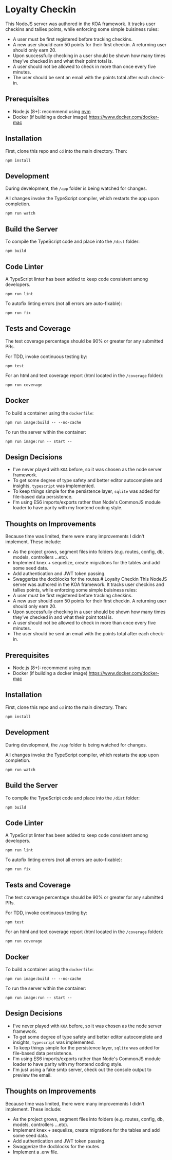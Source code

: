 # Loyalty Checkin
This NodeJS server was authored in the KOA framework.
It tracks user checkins and tallies points, while enforcing some simple
buisiness rules:
* A user must be first registered before tracking checkins.
* A new user should earn 50 points for their first checkin.  A returning user should only earn 20. 
* Upon successfully checking in a user should be shown how many times they’ve checked in and what their point total is.  
* A user should not be allowed to check in more than once every five minutes.  
* The user should be sent an email with the points total after each check-in.  

## Prerequisites
* Node.js (8+): recommend using [nvm](https://github.com/creationix/nvm)
* Docker (if building a docker image) https://www.docker.com/docker-mac

## Installation
First, clone this repo and `cd` into the main directory.  Then:
```shell
npm install
```

## Development
During development, the `/app` folder is being watched for changes.

All changes invoke the TypeScript compiler, which restarts the app upon completion.
```shell
npm run watch
```

## Build the Server
To compile the TypeScript code and place into the `/dist` folder:
```shell
npm build
```

## Code Linter
A TypeScript linter has been added to keep code consistent among developers.
```shell
npm run lint
```
To autofix linting errors (not all errors are auto-fixable):
```shell
npm run fix
```

## Tests and Coverage
The test coverage percentage should be 90% or greater for any submitted PRs.

For TDD, invoke continuous testing by:
```shell
npm test
```
For an html and text coverage report (html located in the `/coverage` folder):
```shell
npm run coverage
```

## Docker
To build a container using the `dockerfile`:
```shell
npm run image:build -- --no-cache
```

To run the server within the container:
```shell
npm run image:run -- start --
```

## Design Decisions
* I've never played with `KOA` before, so it was chosen as the node server framework.
* To get some degree of type safety and better editor autocomplete and insights, `typescript` was implemented.
* To keep things simple for the persistence layer, `sqlite` was added for file-based data persistence.
* I'm using ES6 imports/exports rather than Node's CommonJS module loader to have parity with my frontend coding style.

## Thoughts on Improvements
Because time was limited, there were many improvements I didn't implement.  These include:
* As the project grows, segment files into folders (e.g. routes, config, db, models, controllers ...etc).
* Implement knex + sequelize, create migrations for the tables and add some seed data.
* Add authentication and JWT token passing.
* Swaggerize the docblocks for the routes.# Loyalty Checkin
This NodeJS server was authored in the KOA framework.
It tracks user checkins and tallies points, while enforcing some simple
buisiness rules:
* A user must be first registered before tracking checkins.
* A new user should earn 50 points for their first checkin.  A returning user should only earn 20. 
* Upon successfully checking in a user should be shown how many times they’ve checked in and what their point total is.  
* A user should not be allowed to check in more than once every five minutes.  
* The user should be sent an email with the points total after each check-in.  

## Prerequisites
* Node.js (8+): recommend using [nvm](https://github.com/creationix/nvm)
* Docker (if building a docker image) https://www.docker.com/docker-mac

## Installation
First, clone this repo and `cd` into the main directory.  Then:
```shell
npm install
```

## Development
During development, the `/app` folder is being watched for changes.

All changes invoke the TypeScript compiler, which restarts the app upon completion.
```shell
npm run watch
```

## Build the Server
To compile the TypeScript code and place into the `/dist` folder:
```shell
npm build
```

## Code Linter
A TypeScript linter has been added to keep code consistent among developers.
```shell
npm run lint
```
To autofix linting errors (not all errors are auto-fixable):
```shell
npm run fix
```

## Tests and Coverage
The test coverage percentage should be 90% or greater for any submitted PRs.

For TDD, invoke continuous testing by:
```shell
npm test
```
For an html and text coverage report (html located in the `/coverage` folder):
```shell
npm run coverage
```

## Docker
To build a container using the `dockerfile`:
```shell
npm run image:build -- --no-cache
```

To run the server within the container:
```shell
npm run image:run -- start --
```

## Design Decisions
* I've never played with `KOA` before, so it was chosen as the node server framework.
* To get some degree of type safety and better editor autocomplete and insights, `typescript` was implemented.
* To keep things simple for the persistence layer, `sqlite` was added for file-based data persistence.
* I'm using ES6 imports/exports rather than Node's CommonJS module loader to have parity with my frontend coding style.
* I'm just using a fake smtp server, check out the console output to preview the email.

## Thoughts on Improvements
Because time was limited, there were many improvements I didn't implement.  These include:
* As the project grows, segment files into folders (e.g. routes, config, db, models, controllers ...etc).
* Implement knex + sequelize, create migrations for the tables and add some seed data.
* Add authentication and JWT token passing.
* Swaggerize the docblocks for the routes.
* Implement a .env file.